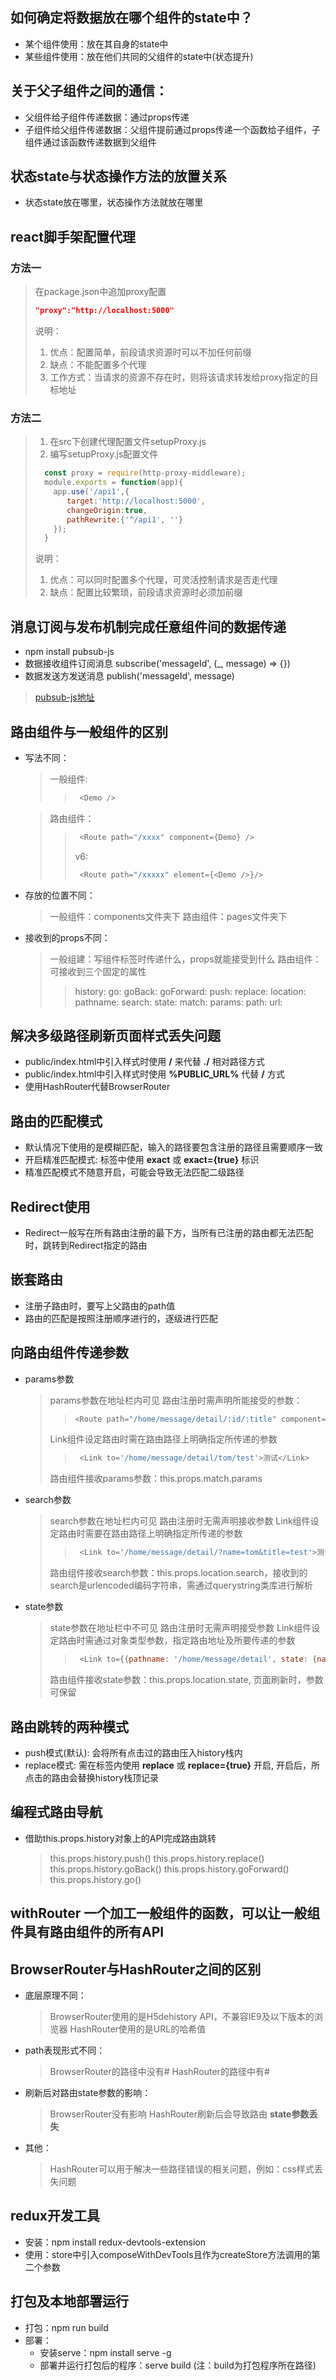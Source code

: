 ## 如何确定将数据放在哪个组件的state中？
   - 某个组件使用：放在其自身的state中
   - 某些组件使用：放在他们共同的父组件的state中(状态提升)

## 关于父子组件之间的通信：
   - 父组件给子组件传递数据：通过props传递
   - 子组件给父组件传递数据：父组件提前通过props传递一个函数给子组件，子组件通过该函数传递数据到父组件

## 状态state与状态操作方法的放置关系
   - 状态state放在哪里，状态操作方法就放在哪里

## react脚手架配置代理
### 方法一
> 在package.json中追加proxy配置
>  ```json
>  "proxy":"http://localhost:5000"
>  ```
>  说明：
>   1. 优点：配置简单，前段请求资源时可以不加任何前缀
>   2. 缺点：不能配置多个代理
>   3. 工作方式：当请求的资源不存在时，则将该请求转发给proxy指定的目标地址

### 方法二
> 1. 在src下创建代理配置文件setupProxy.js
> 2. 编写setupProxy.js配置文件
> ```js
>   const proxy = require(http-proxy-middleware);
>   module.exports = function(app){
>     app.use('/api1',{
>        target:'http://localhost:5000',
>        changeOrigin:true,
>        pathRewrite:{'^/api1', ''}
>     });
>   }
> ```
>   说明：
>    1. 优点：可以同时配置多个代理，可灵活控制请求是否走代理
>    2. 缺点：配置比较繁琐，前段请求资源时必须加前缀

## 消息订阅与发布机制完成任意组件间的数据传递
   - npm install pubsub-js
   - 数据接收组件订阅消息 subscribe('messageId', (_, message) => {})
   - 数据发送方发送消息  publish('messageId', message)
> [pubsub-js地址](https://github.com/mroderick/PubSubJS)

## 路由组件与一般组件的区别
   - 写法不同：
     > 一般组件: 
       >> ```js
       >>  <Demo />
       >> ```

     > 路由组件：
       >> ```js
       >>  <Route path="/xxxx" component={Demo} />  
       >> ```
       >> v6: 
       >> ```js
       >>  <Route path="/xxxxx" element={<Demo />}/>
       >> ```
   - 存放的位置不同：
     > 一般组件：components文件夹下
     > 路由组件：pages文件夹下
   - 接收到的props不同：
     > 一般组建：写组件标签时传递什么，props就能接受到什么
     > 路由组件：可接收到三个固定的属性
       >> history:
             go:
             goBack:
             goForward:
             push:
             replace:
       >> location:
             pathname:
             search:
             state:
       >> match:
             params:
             path:
             url:       

## 解决多级路径刷新页面样式丢失问题
   - public/index.html中引入样式时使用 **/** 来代替 **./** 相对路径方式
   - public/index.html中引入样式时使用 **%PUBLIC_URL%** 代替 **/** 方式
   - 使用HashRouter代替BrowserRouter

## 路由的匹配模式
   - 默认情况下使用的是模糊匹配，输入的路径要包含注册的路径且需要顺序一致
   - 开启精准匹配模式: <Route>标签中使用 **exact** 或 **exact={true}** 标识
   - 精准匹配模式不随意开启，可能会导致无法匹配二级路径

## Redirect使用
   - Redirect一般写在所有路由注册的最下方，当所有已注册的路由都无法匹配时，跳转到Redirect指定的路由

## 嵌套路由
   - 注册子路由时，要写上父路由的path值
   - 路由的匹配是按照注册顺序进行的，逐级进行匹配

## 向路由组件传递参数
   - params参数
     > params参数在地址栏内可见
     > 路由注册时需声明所能接受的参数：
       >> ```js
       >> <Route path="/home/message/detail/:id/:title" component={Detail}/>
       >> ```
     > Link组件设定路由时需在路由路径上明确指定所传递的参数
       >> ```js
       >>  <Link to='/home/message/detail/tom/test'>测试</Link>
       >> ```
     > 路由组件接收params参数：this.props.match.params
   - search参数
     > search参数在地址栏内可见
     > 路由注册时无需声明接收参数
     > Link组件设定路由时需要在路由路径上明确指定所传递的参数
       >> ```js
       >>  <Link to='/home/message/detail/?name=tom&title=test'>测试</Link>
       >> ```
     > 路由组件接收search参数：this.props.location.search，接收到的search是urlencoded编码字符串，需通过querystring类库进行解析
   - state参数
     > state参数在地址栏中不可见
     > 路由注册时无需声明接受参数
     > Link组件设定路由时需通过对象类型参数，指定路由地址及所要传递的参数
       >> ```js
       >>  <Link to={{pathname: '/home/message/detail', state: {name: 'tom', title: 'test'}}}>测试</Link>
       >> ```
     > 路由组件接收state参数：this.props.location.state, 页面刷新时，参数可保留
## 路由跳转的两种模式
   - push模式(默认): 会将所有点击过的路由压入history栈内
   - replace模式: 需在<Link>标签内使用 **replace** 或 **replace={true}** 开启, 开启后，所点击的路由会替换history栈顶记录

## 编程式路由导航
   - 借助this.props.history对象上的API完成路由跳转
     > this.props.history.push()
     > this.props.history.replace()
     > this.props.history.goBack()
     > this.props.history.goForward()
     > this.props.history.go()

## withRouter  一个加工一般组件的函数，可以让一般组件具有路由组件的所有API

## BrowserRouter与HashRouter之间的区别
   - 底层原理不同：
      > BrowserRouter使用的是H5dehistory API，不兼容IE9及以下版本的浏览器
      > HashRouter使用的是URL的哈希值
   - path表现形式不同：
      > BrowserRouter的路径中没有#
      > HashRouter的路径中有#
   - 刷新后对路由state参数的影响：
      > BrowserRouter没有影响
      > HashRouter刷新后会导致路由 **state参数丢失** 
   - 其他：
      > HashRouter可以用于解决一些路径错误的相关问题，例如：css样式丢失问题

## redux开发工具
   - 安装：npm install redux-devtools-extension
   - 使用：store中引入composeWithDevTools且作为createStore方法调用的第二个参数

## 打包及本地部署运行
   - 打包：npm run build
   - 部署：
      - 安装serve：npm install serve -g
      - 部署并运行打包后的程序：serve build (注：build为打包程序所在路径)
      